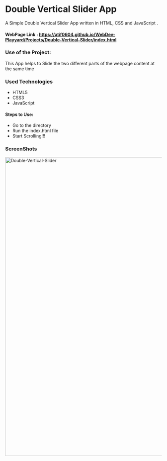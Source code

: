 <h1>Double Vertical Slider App</h1>

<p>A Simple Double Vertical Slider App written in HTML, CSS and JavaScript .</p>

#### WebPage Link : https://atif0604.github.io/WebDev-Playyard/Projects/Double-Vertical-Slider/index.html


### Use of the Project:

<p>This App helps to Slide the two different parts of the webpage content at the same time </p>

<h3>Used Technologies</h3>
<ul>
  <li>HTML5</li>
  <li>CSS3</li>
  <li>JavaScript</li>
</ul>

#### Steps to Use:


- Go to the directory
- Run the index.html file
- Start Scrolling!!!

<h3> ScreenShots </h3> 

<img width="960" alt="Double-Vertical-Slider" src="https://user-images.githubusercontent.com/64218887/124983592-c660b280-e055-11eb-8569-21918d77552e.png">

<br>

